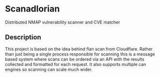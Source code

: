 # Scanadlorian
Distributed NMAP vulnerability scanner and CVE matcher

## Description
This project is based on the idea behind flan scan from Cloudflare.  Rather than just being a single process responsible for scanning this is a message based system where scans can be ordered via an API with the results collected and formatted for each request.  It also supports multiple can engines so scanning can scale much wider.
